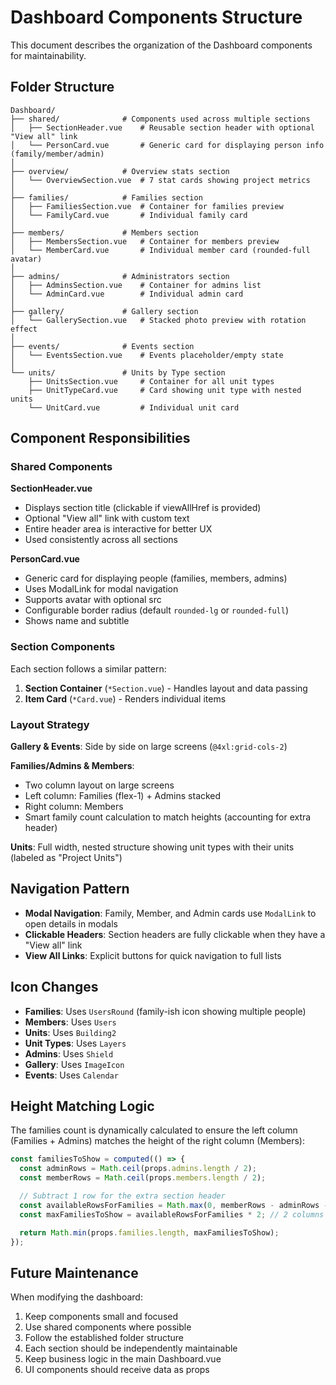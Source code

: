 # Dashboard Components Structure
<!-- Copilot - pending review -->

This document describes the organization of the Dashboard components for maintainability.

## Folder Structure

```
Dashboard/
├── shared/              # Components used across multiple sections
│   ├── SectionHeader.vue    # Reusable section header with optional "View all" link
│   └── PersonCard.vue       # Generic card for displaying person info (family/member/admin)
│
├── overview/            # Overview stats section
│   └── OverviewSection.vue  # 7 stat cards showing project metrics
│
├── families/            # Families section
│   ├── FamiliesSection.vue  # Container for families preview
│   └── FamilyCard.vue       # Individual family card
│
├── members/             # Members section
│   ├── MembersSection.vue   # Container for members preview
│   └── MemberCard.vue       # Individual member card (rounded-full avatar)
│
├── admins/              # Administrators section
│   ├── AdminsSection.vue    # Container for admins list
│   └── AdminCard.vue        # Individual admin card
│
├── gallery/             # Gallery section
│   └── GallerySection.vue   # Stacked photo preview with rotation effect
│
├── events/              # Events section
│   └── EventsSection.vue    # Events placeholder/empty state
│
└── units/               # Units by Type section
    ├── UnitsSection.vue     # Container for all unit types
    ├── UnitTypeCard.vue     # Card showing unit type with nested units
    └── UnitCard.vue         # Individual unit card
```

## Component Responsibilities

### Shared Components

**SectionHeader.vue**
- Displays section title (clickable if viewAllHref is provided)
- Optional "View all" link with custom text
- Entire header area is interactive for better UX
- Used consistently across all sections

**PersonCard.vue**
- Generic card for displaying people (families, members, admins)
- Uses ModalLink for modal navigation
- Supports avatar with optional src
- Configurable border radius (default `rounded-lg` or `rounded-full`)
- Shows name and subtitle

### Section Components

Each section follows a similar pattern:
1. **Section Container** (`*Section.vue`) - Handles layout and data passing
2. **Item Card** (`*Card.vue`) - Renders individual items

### Layout Strategy

**Gallery & Events**: Side by side on large screens (`@4xl:grid-cols-2`)

**Families/Admins & Members**:
- Two column layout on large screens
- Left column: Families (flex-1) + Admins stacked
- Right column: Members
- Smart family count calculation to match heights (accounting for extra header)

**Units**: Full width, nested structure showing unit types with their units (labeled as "Project Units")

## Navigation Pattern

- **Modal Navigation**: Family, Member, and Admin cards use `ModalLink` to open details in modals
- **Clickable Headers**: Section headers are fully clickable when they have a "View all" link
- **View All Links**: Explicit buttons for quick navigation to full lists

## Icon Changes

- **Families**: Uses `UsersRound` (family-ish icon showing multiple people)
- **Members**: Uses `Users`
- **Units**: Uses `Building2`
- **Unit Types**: Uses `Layers`
- **Admins**: Uses `Shield`
- **Gallery**: Uses `ImageIcon`
- **Events**: Uses `Calendar`

## Height Matching Logic

The families count is dynamically calculated to ensure the left column (Families + Admins) matches the height of the right column (Members):

```typescript
const familiesToShow = computed(() => {
  const adminRows = Math.ceil(props.admins.length / 2);
  const memberRows = Math.ceil(props.members.length / 2);

  // Subtract 1 row for the extra section header
  const availableRowsForFamilies = Math.max(0, memberRows - adminRows - 1);
  const maxFamiliesToShow = availableRowsForFamilies * 2; // 2 columns

  return Math.min(props.families.length, maxFamiliesToShow);
});
```

## Future Maintenance

When modifying the dashboard:
1. Keep components small and focused
2. Use shared components where possible
3. Follow the established folder structure
4. Each section should be independently maintainable
5. Keep business logic in the main Dashboard.vue
6. UI components should receive data as props
